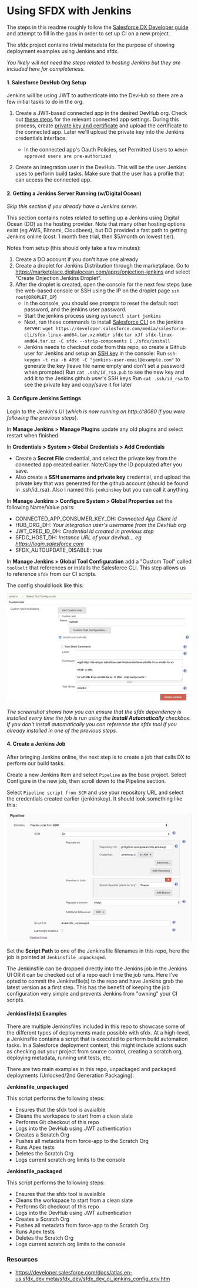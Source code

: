 # Using SFDX with Jenkins

The steps in this readme roughly follow the [Salesforce DX Developer guide](https://developer.salesforce.com/docs/atlas.en-us.sfdx_dev.meta/sfdx_dev/sfdx_dev_ci_jenkins_config_env.htm) and attempt to fill in the gaps in order to set up CI on a new project. 

The sfdx project contains trivial metadata for the purpose of showing deployment examples using Jenkins and sfdx.

_You likely will not need the steps related to hosting Jenkins but they are included here for completeness._

#### 1. Salesforce DevHub Org Setup

Jenkins will be using JWT to authenticate into the DevHub so there are a few initial tasks to do in the org.

1. Create a JWT-based connected app in the desired DevHub org. Check out [these steps](https://developer.salesforce.com/docs/atlas.en-us.sfdx_dev.meta/sfdx_dev/sfdx_dev_auth_connected_app.htm) for the relevant connected app settings. During this process, create [private key and certificate](https://developer.salesforce.com/docs/atlas.en-us.sfdx_dev.meta/sfdx_dev/sfdx_dev_auth_key_and_cert.htm) and upload the certificate to the connected app. Later we'll upload the private key into the Jenkins credentials interface.
    - In the connected app's Oauth Policies, set Permitted Users to `Admin approved users are pre-authorized`

2. Create an integration user in the DevHub. This will be the user Jenkins uses to perform build tasks. Make sure that the user has a profile that can access the connected app.

#### 2. Getting a Jenkins Server Running (w/Digital Ocean)

_Skip this section if you already have a Jenkins server._

This section contains notes related to setting up a Jenkins using Digital Ocean (DO) as the hosting provider.  Note that many other hosting options exist (eg AWS, Bitnami, Cloudbees), but DO provided a fast path to getting Jenkins online (cost: 1 month free trial, then $5/month on lowest tier).

Notes from setup (this should only take a few minutes):

1. Create a DO account if you don't have one already
2. Create a droplet for Jenkins Distribution through the marketplace. Go to https://marketplace.digitalocean.com/apps/onjection-jenkins and select "Create Onjection Jenkins Droplet".
3. After the droplet is created, open the console for the next few steps (use the web-based console or SSH using the IP on the droplet page `ssh root@DROPLET_IP`)
    - In the console, you should see prompts to reset the default root password, and the jenkins user password.
    - Start the jenkins process using 
    `systemctl start jenkins`
    - Next, run these commands to install [Salesforce CLI](https://developer.salesforce.com/docs/atlas.en-us.sfdx_setup.meta/sfdx_setup/sfdx_setup_install_cli.htm) on the jenkins server:
        `wget https://developer.salesforce.com/media/salesforce-cli/sfdx-linux-amd64.tar.xz`
        `mkdir sfdx`
        `tar xJf sfdx-linux-amd64.tar.xz -C sfdx --strip-components 1`
        `./sfdx/install`
    - Jenkins needs to checkout code from this repo, so create a Github user for Jenkins and setup an [SSH key](https://help.github.com/en/enterprise/2.15/user/articles/generating-a-new-ssh-key-and-adding-it-to-the-ssh-agent) in the console:
        Run `ssh-keygen -t rsa -b 4096 -C "jenkins-user-email@example.com"` to generate the key
        (leave file name empty and don't set a password when prompted)
        Run `cat .ssh/id_rsa.pub` to see the new key and add it to the Jenkins github user's SSH keys
        Run `cat .ssh/id_rsa` to see the private key and copy/save it for later

#### 3. Configure Jenkins Settings

Login to the Jenkin's UI (_which is now running on http://<PUBLIC-IP-OF-DROPLET>:8080 if you were following the previous steps_).

In **Manage Jenkins > Manage Plugins** update any old plugins and select restart when finished

In **Credentials > System > Global Credentials > Add Credentials**
- Create a **Secret File** credential, and select the private key from the connected app created earlier. Note/Copy the ID populated after you save.
- Also create a **SSH username and private key** credential, and upload the private key that was generated for the github account (should be found in .ssh/id_rsa). Also I named this `jenkinskey` but you can call it anything.

In **Manage Jenkins > Configure System > Global Properties** set the following Name/Value pairs:
- CONNECTED_APP_CONSUMER_KEY_DH: _Connected App Client Id_
- HUB_ORG_DH: _Your integration user's username from the DevHub org_
- JWT_CRED_ID_DH: _Credential Id created in previous step_
- SFDC_HOST_DH: _Instance URL of your devhub... eg https://login.salesforce.com_
- SFDX_AUTOUPDATE_DISABLE: true

In **Manage Jenkins > Global Tool Configuration** add a "Custom Tool" called `toolbelt` that references or installs the Salesforce CLI. This step allows us to reference `sfdx` from our CI scripts. 

The config should look like this:

![Alt text](docs/tool.png?raw=true "Tool config")

_The screenshot shows how you can ensure that the sfdx dependency is installed every time the job is run using the **Install Automatically** checkbox. If you don't install automatically you can reference the sfdx tool if you already installed in one of the previous steps._

#### 4. Create a Jenkins Job

After bringing Jenkins online, the next step is to create a job that calls DX to perform our build tasks.

Create a new Jenkins Item and select `Pipeline` as the base project. Select Configure in the new job, then scroll down to the Pipeline section. 

Select `Pipeline script from SCM` and use your repository URL and select the credentials created earlier (jenkinskey). It should look something like this:

![Alt text](docs/pipelineconfig.png?raw=true "Pipeline config")

Set the **Script Path** to one of the Jenkinsfile filenames in this repo, here the job is pointed at `Jenkinsfile_unpackaged`.

The Jenkinsfile can be dropped directly into the Jenkins job in the Jenkins UI OR it can be checked out of a repo each time the job runs.  Here I've opted to commit the Jenkinsfile(s) to the repo and have Jenkins grab the latest version as a first step. This has the benefit of keeping the job configuration very simple and prevents Jenkins from "owning" your CI scripts.

#### Jenkinsfile(s) Examples

There are multiple Jenkinsfiles included in this repo to showcase some of the different types of deployments made possible with sfdx. At a high-level, a Jenkinsfile contains a script that is executed to perform build automation tasks. In a Salesforce deployment context, this might include actions such as checking out your project from source control, creating a scratch org, deploying metadata, running unit tests, etc.

There are two main examples in this repo, unpackaged and packaged deployments (Unlocked/2nd Generation Packaging):

**Jenkinsfile_unpackaged**

This script performs the following steps:
- Ensures that the sfdx tool is avaialble
- Cleans the workspace to start from a clean slate
- Performs Git checkout of this repo
- Logs into the DevHub using JWT authentication
- Creates a Scratch Org
- Pushes all metadata from force-app to the Scratch Org
- Runs Apex tests
- Deletes the Scratch Org
- Logs current scratch org limits to the console

**Jenkinsfile_packaged**

This script performs the following steps:
- Ensures that the sfdx tool is avaialble
- Cleans the workspace to start from a clean slate
- Performs Git checkout of this repo
- Logs into the DevHub using JWT authentication
- Creates a Scratch Org
- Pushes all metadata from force-app to the Scratch Org
- Runs Apex tests
- Deletes the Scratch Org
- Logs current scratch org limits to the console



### Resources

- https://developer.salesforce.com/docs/atlas.en-us.sfdx_dev.meta/sfdx_dev/sfdx_dev_ci_jenkins_config_env.htm
